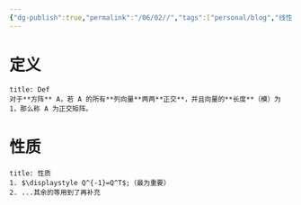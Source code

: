 ```yaml
---
{"dg-publish":true,"permalink":"/06/02//","tags":["personal/blog","线性代数/矩阵"]}
---
```


# 定义
```ad-summary
title: Def
对于**方阵** A，若 A 的所有**列向量**两两**正交**，并且向量的**长度**（模）为 1，那么称 A 为正交矩阵。
```

# 性质
```ad-summary
title: 性质
1. $\displaystyle Q^{-1}=Q^T$;（最为重要）
2. ...其余的等用到了再补充
```


